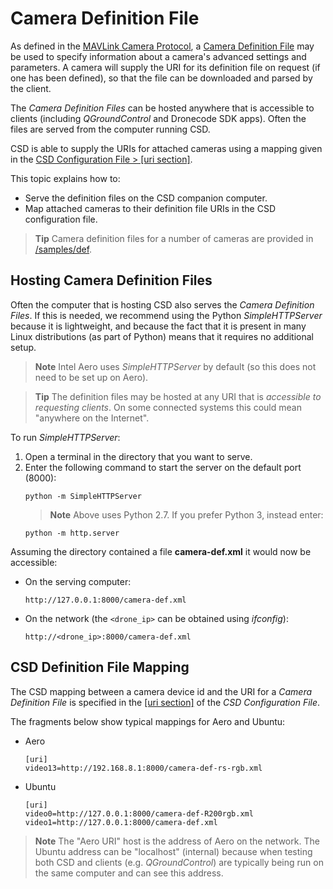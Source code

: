 # Camera Definition File

As defined in the [MAVLink Camera Protocol](https://mavlink.io/en/protocol/camera.html), a [Camera Definition File](https://mavlink.io/en/protocol/camera_def.html) may be used to specify information about a camera's advanced settings and parameters. A camera will supply the URI for its definition file on request (if one has been defined), so that the file can be downloaded and parsed by the client.

The *Camera Definition Files* can be hosted anywhere that is accessible to clients (including *QGroundControl* and Dronecode SDK apps). Often the files are served from the computer running CSD.

CSD is able to supply the URIs for attached cameras using a mapping given in the [CSD Configuration File > \[uri section\]](../guide/configuration_file.md#uri).

This topic explains how to:
* Serve the definition files on the CSD companion computer.
* Map attached cameras to their definition file URIs in the CSD configuration file.

> **Tip** Camera definition files for a number of cameras are provided in [/samples/def](https://github.com/intel/camera-streaming-daemon/tree/master/samples/def).


## Hosting Camera Definition Files

Often the computer that is hosting CSD also serves the *Camera Definition Files*. If this is needed, we recommend using the Python *SimpleHTTPServer* because it is lightweight, and because the fact that it is present in many Linux distributions (as part of Python) means that it requires no additional setup.

> **Note** Intel Aero uses *SimpleHTTPServer* by default (so this does not need to be set up on Aero).

<span></span>
> **Tip** The definition files may be hosted at any URI that is *accessible to requesting clients*. On some connected systems this could mean "anywhere on the Internet".

To run *SimpleHTTPServer*:

1. Open a terminal in the directory that you want to serve.
1. Enter the following command to start the server on the default port (8000):
   ```
   python -m SimpleHTTPServer
   ```
   > **Note** Above uses Python 2.7. If you prefer Python 3, instead enter:
     ```
     python -m http.server
     ```
     
Assuming the directory contained a file **camera-def.xml** it would now be accessible:
* On the serving computer: 
  ```
  http://127.0.0.1:8000/camera-def.xml
  ```
* On the network (the `<drone_ip>` can be obtained using *ifconfig*):
  ```
  http://<drone_ip>:8000/camera-def.xml
  ```


## CSD Definition File Mapping

The CSD mapping between a camera device id and the URI for a *Camera Definition File* is specified in the [\[uri section\]](../guide/configuration_file.md#uri) of the *CSD Configuration File*. 

The fragments below show typical mappings for Aero and Ubuntu:
* Aero
  ```
  [uri]
  video13=http://192.168.8.1:8000/camera-def-rs-rgb.xml
  ```
* Ubuntu
  ```
  [uri]
  video0=http://127.0.0.1:8000/camera-def-R200rgb.xml
  video1=http://127.0.0.1:8000/camera-def.xml
  ```

> **Note** The "Aero URI" host is the address of Aero on the network. The Ubuntu address can be "localhost" (internal) because when testing both CSD and clients (e.g. *QGroundControl*) are typically being run on the same computer and can see this address.
